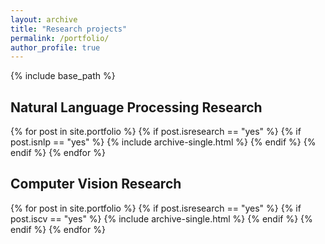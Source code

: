 ```yaml
---
layout: archive
title: "Research projects"
permalink: /portfolio/
author_profile: true
---
```


{% include base_path %}

Natural Language Processing Research
---------------------------------------

{% for post in site.portfolio %}
  {% if post.isresearch == "yes" %}
  	{% if post.isnlp == "yes" %}
    		{% include archive-single.html %}
    	{% endif %}
  {% endif %}
{% endfor %}

Computer Vision Research
------------------------

{% for post in site.portfolio %}
  {% if post.isresearch == "yes" %}
  	{% if post.iscv == "yes" %}
    		{% include archive-single.html %}
    	{% endif %}
  {% endif %}
{% endfor %}
